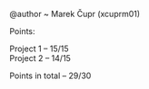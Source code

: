 @author ~ Marek Čupr (xcuprm01)

Points:

Project 1 – 15/15\
Project 2 – 14/15

Points in total – 29/30
